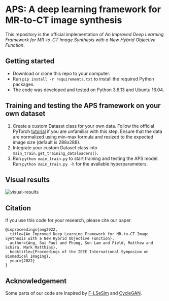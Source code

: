 # APS: A deep learning framework for MR-to-CT image synthesis

This repository is the official implementation of _An Improved Deep Learning
Framework for MR-to-CT Image Synthesis with a New Hybrid Objective Function_.

## Getting started

- Download or clone this repo to your computer.
- Run `pip install -r requirements.txt` to install the required Python packages.
- The code was developed and tested on Python 3.6.13 and Ubuntu 16.04.

[//]: # (- Note that this codebase uses the [PyTorch Lightning framework]&#40;https://www.pytorchlightning.ai&#41;.)

## Training and testing the APS framework on your own  dataset

1. Create a custom Dataset class for your own data. Follow the official
   PyTorch [tutorial](https://pytorch.org/tutorials/beginner/basics/data_tutorial.html#creating-a-custom-dataset-for-your-files)
   if you are unfamiliar with this step. Ensure that the data are normalized using min-max formula and resized to the expected image size (default is 288x288).
2. Integrate your custom Dataset class into `main_train.get_training_dataloaders()`.
3. Run `python main_train.py` to start training and testing the APS model. Run `python main_train.py -h` for the available hyperparameters.

## Visual results

![visual-results](figures/visual-results.gif)

## Citation

If you use this code for your research, please cite our paper.

```
@inproceedings{ang2022,
  title={An Improved Deep Learning Framework for MR-to-CT Image Synthesis with a New Hybrid Objective Function},
  author={Ang, Sui Paul and Phung, Son Lam and Field, Matthew and Schira, Mark Matthias},
  booktitle={Proceedings of the IEEE International Symposium on Biomedical Imaging},
  year={2022}
}
```

## Acknowledgement

Some parts of our code are inspired by [F-LSeSim](https://github.com/lyndonzheng/F-LSeSim)
and [CycleGAN](https://github.com/junyanz/pytorch-CycleGAN-and-pix2pix).